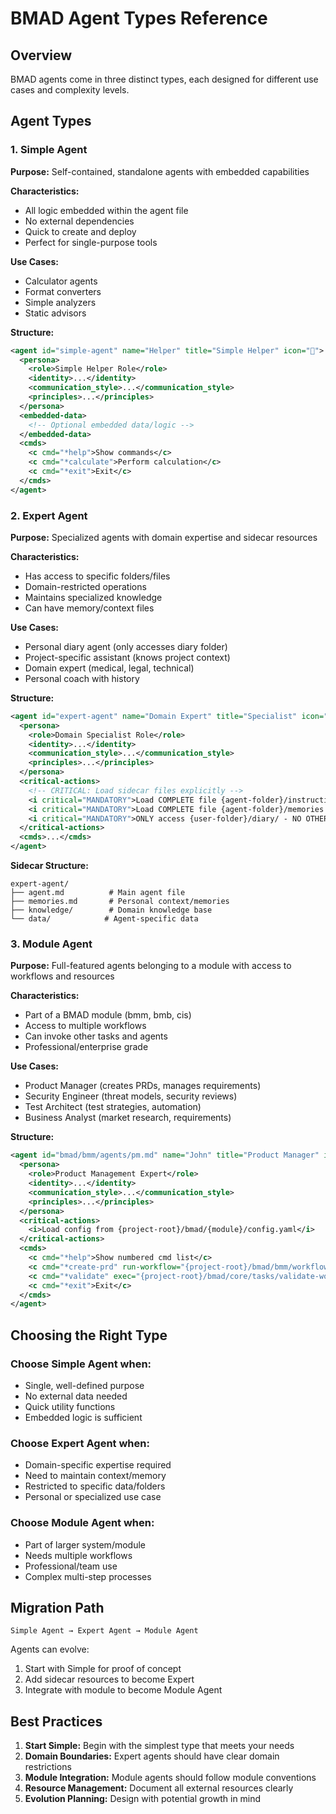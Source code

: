 # BMAD Agent Types Reference

## Overview

BMAD agents come in three distinct types, each designed for different use cases and complexity levels.

## Agent Types

### 1. Simple Agent

**Purpose:** Self-contained, standalone agents with embedded capabilities

**Characteristics:**

- All logic embedded within the agent file
- No external dependencies
- Quick to create and deploy
- Perfect for single-purpose tools

**Use Cases:**

- Calculator agents
- Format converters
- Simple analyzers
- Static advisors

**Structure:**

```xml
<agent id="simple-agent" name="Helper" title="Simple Helper" icon="🤖">
  <persona>
    <role>Simple Helper Role</role>
    <identity>...</identity>
    <communication_style>...</communication_style>
    <principles>...</principles>
  </persona>
  <embedded-data>
    <!-- Optional embedded data/logic -->
  </embedded-data>
  <cmds>
    <c cmd="*help">Show commands</c>
    <c cmd="*calculate">Perform calculation</c>
    <c cmd="*exit">Exit</c>
  </cmds>
</agent>
```

### 2. Expert Agent

**Purpose:** Specialized agents with domain expertise and sidecar resources

**Characteristics:**

- Has access to specific folders/files
- Domain-restricted operations
- Maintains specialized knowledge
- Can have memory/context files

**Use Cases:**

- Personal diary agent (only accesses diary folder)
- Project-specific assistant (knows project context)
- Domain expert (medical, legal, technical)
- Personal coach with history

**Structure:**

```xml
<agent id="expert-agent" name="Domain Expert" title="Specialist" icon="🎯">
  <persona>
    <role>Domain Specialist Role</role>
    <identity>...</identity>
    <communication_style>...</communication_style>
    <principles>...</principles>
  </persona>
  <critical-actions>
    <!-- CRITICAL: Load sidecar files explicitly -->
    <i critical="MANDATORY">Load COMPLETE file {agent-folder}/instructions.md and follow ALL directives</i>
    <i critical="MANDATORY">Load COMPLETE file {agent-folder}/memories.md into permanent context</i>
    <i critical="MANDATORY">ONLY access {user-folder}/diary/ - NO OTHER FOLDERS</i>
  </critical-actions>
  <cmds>...</cmds>
</agent>
```

**Sidecar Structure:**

```
expert-agent/
├── agent.md          # Main agent file
├── memories.md       # Personal context/memories
├── knowledge/        # Domain knowledge base
└── data/            # Agent-specific data
```

### 3. Module Agent

**Purpose:** Full-featured agents belonging to a module with access to workflows and resources

**Characteristics:**

- Part of a BMAD module (bmm, bmb, cis)
- Access to multiple workflows
- Can invoke other tasks and agents
- Professional/enterprise grade

**Use Cases:**

- Product Manager (creates PRDs, manages requirements)
- Security Engineer (threat models, security reviews)
- Test Architect (test strategies, automation)
- Business Analyst (market research, requirements)

**Structure:**

```xml
<agent id="bmad/bmm/agents/pm.md" name="John" title="Product Manager" icon="📋">
  <persona>
    <role>Product Management Expert</role>
    <identity>...</identity>
    <communication_style>...</communication_style>
    <principles>...</principles>
  </persona>
  <critical-actions>
    <i>Load config from {project-root}/bmad/{module}/config.yaml</i>
  </critical-actions>
  <cmds>
    <c cmd="*help">Show numbered cmd list</c>
    <c cmd="*create-prd" run-workflow="{project-root}/bmad/bmm/workflows/prd/workflow.yaml">Create PRD</c>
    <c cmd="*validate" exec="{project-root}/bmad/core/tasks/validate-workflow.xml">Validate document</c>
    <c cmd="*exit">Exit</c>
  </cmds>
</agent>
```

## Choosing the Right Type

### Choose Simple Agent when:

- Single, well-defined purpose
- No external data needed
- Quick utility functions
- Embedded logic is sufficient

### Choose Expert Agent when:

- Domain-specific expertise required
- Need to maintain context/memory
- Restricted to specific data/folders
- Personal or specialized use case

### Choose Module Agent when:

- Part of larger system/module
- Needs multiple workflows
- Professional/team use
- Complex multi-step processes

## Migration Path

```
Simple Agent → Expert Agent → Module Agent
```

Agents can evolve:

1. Start with Simple for proof of concept
2. Add sidecar resources to become Expert
3. Integrate with module to become Module Agent

## Best Practices

1. **Start Simple:** Begin with the simplest type that meets your needs
2. **Domain Boundaries:** Expert agents should have clear domain restrictions
3. **Module Integration:** Module agents should follow module conventions
4. **Resource Management:** Document all external resources clearly
5. **Evolution Planning:** Design with potential growth in mind
